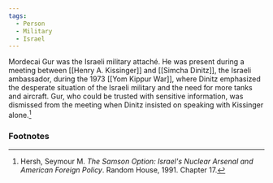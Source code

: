 ```yaml
---
tags:
  - Person
  - Military
  - Israel
---
```

Mordecai Gur was the Israeli military attaché. He was present during a meeting between [[Henry A. Kissinger]] and [[Simcha Dinitz]], the Israeli ambassador, during the 1973 [[Yom Kippur War]], where Dinitz emphasized the desperate situation of the Israeli military and the need for more tanks and aircraft. Gur, who could be trusted with sensitive information, was dismissed from the meeting when Dinitz insisted on speaking with Kissinger alone.[^1]

### Footnotes

[^1]: Hersh, Seymour M. *The Samson Option: Israel's Nuclear Arsenal and American Foreign Policy*. Random House, 1991. Chapter 17.